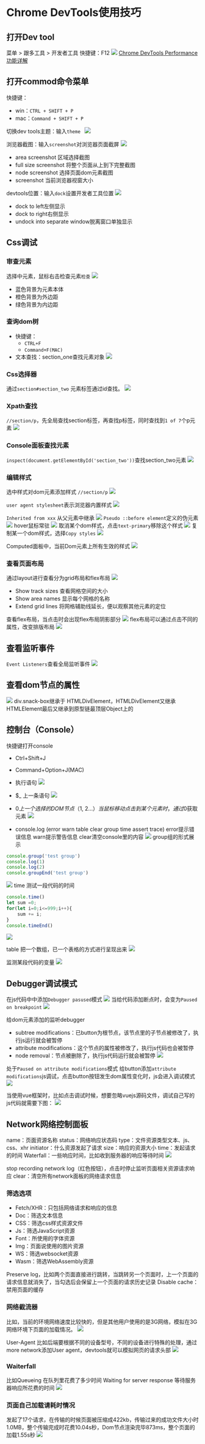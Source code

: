 # Chrome DevTools使用技巧
## 打开Dev tool
菜单 > 跟多工具 > 开发者工具
快捷键：F12
![](./assets/dev1.png)
[Chrome DevTools Performance 功能详解](https://juejin.cn/post/7112544960934576136)

## 打开commod命令菜单
快捷键：
- win：`CTRL + SHIFT + P`
- mac：`Command + SHIFT + P`

切换dev tools主题：输入`theme `
![](./assets/dev2.png)

浏览器截图：输入`screenshot`对浏览器页面截屏
![](./assets/dev3.jpg)
- area screenshot 区域选择截图
- full size screenshot 将整个页面从上到下完整截图
- node screenshot 选择页面dom元素截图
- screenshot 当前浏览器视窗大小

devtools位置：输入`dock`设置开发者工具位置
![](./assets/dev4.jpg)
- dock to left左侧显示
- dock to right右侧显示
- undock into separate window脱离窗口单独显示

## Css调试
### 审查元素
选择中元素，鼠标右击检查元素`检查`
![](./assets/dev5.png)
- 蓝色背景为元素本体
- 橙色背景为外边距
- 绿色背景为内边距

### 查询dom树
- 快捷键：
	- `CTRL+F`
	- `Command+F(MAC)`
- 文本查找：section_one查找元素对象
![](./assets/sect.png)

### Css选择器
通过`section#section_two` 元素标签通过id查找。
![](./assets/sec2.jpg)
### Xpath查找
`//section/p`，先全局查找section标签，再查找p标签，同时查找到`1 of 7`个p元素
![](./assets/sec3.jpg)

### Console面板查找元素
`inspect(document.getElementById('section_two'))`查找section_two元素
![](./assets/cons.png)

### 编辑样式
选中样式对dom元素添加样式 `//section/p`
![](./assets/css1.jpg)

`user agent stylesheet`表示浏览器内置样式
![](./assets/css2.jpg)

`Inherited from xxx` 从父元素中继承
![](./assets/css4.png)
`Pseudo ::before element`定义的伪元素
![](./assets/css3.jpg)
hover鼠标常驻
![](./assets/hover.jpg)
取消某个dom样式，点击`text-primary`移除这个样式
![](./assets/css4.jpg)
复制某一个dom样式，选择`Copy styles`
![](./assets/css5.png)

Computed面板中，当前Dom元素上所有生效的样式
![](./assets/css6.png)
### 查看页面布局
通过layout进行查看分为grid布局和flex布局
![](./assets/css7.png)
- Show track sizes 查看网格空间的大小
- Show area names 显示每个网格的名称
- Extend grid lines 将网格辅助线延长，便以观察其他元素的定位

查看flex布局，当点击时会出现flex布局阴影部分
![](./assets/css8.jpg)
flex布局可以通过点击不同的属性，改变排版布局
![](./assets/css9.png)
## 查看监听事件
`Event Listeners`查看全局监听事件
![](./assets/dom1.png)
## 查看dom节点的属性
![](./assets/dom2.png)
div.snack-box继承于 HTMLDivElement，HTMLDivElement又继承HTMLElement最后又继承到原型链最顶层Object上的

## 控制台（Console）
快捷键打开console
- Ctrl+Shift+J
- Command+Option+J(MAC)

- 执行语句
![](./assets/so1.png)
- $_ 上一条语句
![](./assets/so2.png)
- $0 上一个选择的DOM节点（$1, $2...）
当鼠标移动点击到某个元素时，通过$0获取元素
![](./assets/so3.png)
- console.log (error warn table clear group time assert trace)
error提示错误信息
warn提示警告信息
clear清空console里的内容
![](./assets/so5.png)
group组的形式展示
```js
console.group('test group')
console.log(1)
console.log(2)
console.groupEnd('test group')
```
![](./assets/so4.png)
time 测试一段代码的时间
```js
console.time()
let sum =0;
for(let i=0;i<=999;i++){
	sum += i;
}
console.timeEnd()
```
![](./assets/so6.png)

table 把一个数组，已一个表格的方式进行呈现出来
![](./assets/so7.png)

监测某段代码的变量
![](./assets/so8.png)

## Debugger调试模式
在js代码中中添加`Debugger pasused`模式
![](./assets/bug1.png)
当给代码添加断点时，会变为`Paused on breakpoint`
![](./assets/bug2.png)

给dom元素添加的监听debugger
- subtree modifications：已button为根节点，该节点里的子节点被修改了，执行js运行就会被暂停
- attribute modifications：这个节点的属性被修改了，执行js代码也会被暂停
- node removal：节点被删除了，执行js代码运行就会被暂停
![](./assets/bug3.png)

处于`Paused on attribute modifications`模式
给button添加`attribute modifications`js调试，点击button按钮发生dom属性变化时，js会进入调试模式
![](./assets/bug4.jpg)

当使用vue框架时，比如点击调试时候，想要忽略vuejs源码文件，调试自己写的js代码就需要下图：
![](./assets/bug5.png)

## Network网络控制面板
name：页面资源名称
status：网络响应状态码
type：文件资源类型文本、js、css、xhr
initiator：什么资源发起了请求
size：响应的资源大小
time：发起请求的时间
Waterfall：一些响应时间，比如收到服务器的响应等待时间
![](./assets/net1.png)

stop recording network log（红色按钮），点击时停止监听页面相关资源请求响应
clear：清空所有network面板的网络请求信息

### 筛选选项
- Fetch/XHR：只包括网络请求和响应的信息
- Doc：筛选文本信息
- CSS：筛选css样式资源文件
- Js：筛选JavaScript资源
- Font：所使用的字体资源
- Img：页面说使用的图片资源
- WS：筛选websocket资源
- Wasm：‌筛选WebAssembly资源

Preserve log，比如两个页面直接进行跳转，当跳转另一个页面时，上一个页面的请求信息就消失了，当勾选后会保留上一个页面的请求历史记录
Disable cache：禁用页面的缓存

### 网络截流器
比如，当前的环境网络速度比较快的，但是其他用户使用的是3G网络，模拟在3G网络环境下页面的加载情况。
![](./assets/net2.png)

User-Agent
比如后端要根据不同的设备型号，不同的设备进行特殊的处理，通过more network添加User agent，devtools就可以模拟网页的请求头部
![](./assets/net3.png)

### Waiterfall
比如Queueing 在队列里花费了多少时间
Waiting for server response 等待服务器响应所花费的时间
![](./assets/net5.png)

### 页面自己加载请耗时情况
发起了17个请求，在传输的时候页面被压缩成422kb，传输过来的成功文件大小时1.0MB，整个传输完成时花费10.04s秒，Dom节点渲染完毕873ms，整个页面的加载1.55s秒
![](./assets/net4.png)
